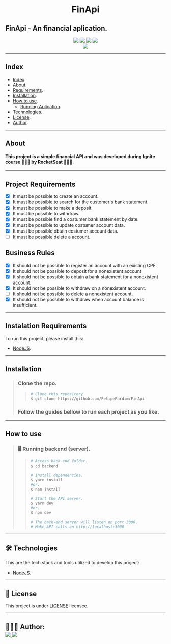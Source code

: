 <h1 align="center">
    FinApi
</h1>

## FinApi - An financial aplication.

<p align="center">
	<img src="https://img.shields.io/github/stars/FelipePardim/FinApi" />
    <img src="https://img.shields.io/github/forks/FelipePardim/FinApi" />
    <img src="https://img.shields.io/github/issues/FelipePardim/FinApi" />
    <img src="https://img.shields.io/github/license/FelipePardim/FinApi" />
    <br>
    <img src="https://img.shields.io/badge/Node.JS-grey?logo=node.js" />
</p>

---
## Index
- [Index](#index).
- [About](#about).
- [Requirements](#requirements).
- [Installation](#installation).
- [How to use](#how-to-use).
    - [Running Aplication](#running-aplication).
- [Technologies](#technologies).
- [License](#license).
- [Author](#author).
---

## About
#### This project is a simple financial API and was developed during Ignite course 👨🏽‍🚀 by RocketSeat 🚀💺💜.

---

## Project Requirements

- [x] It must be possible to create an account.
- [x] It must be possible to search for the customer's bank statement.
- [x] It must be possible to make a deposit.
- [x] It must be possible to withdraw.
- [x] It must be possible find a costumer bank statement by date.
- [x] It must be possible to update costumer account data.
- [x] It must be possible obtain costumer account data.
- [ ] It must be possible delete a account.

## Business Rules

- [x] It should not be possible to register an account with an existing CPF.
- [x] It should not be possible to deposit for a nonexistent account
- [x] It should not be possible to obtain a bank statement for a nonexistent account.
- [x] It should not be possible to withdraw on a nonexistent account.
- [ ] It should not be possible to delete a nonexistent account.
- [x] It should not be possible to withdraw when account balance is insufficient.

---

## Instalation Requirements

To run this project, please install this:

- [NodeJS](https://nodejs.org/en/).

---
## Installation
> ### Clone the repo.
>>   ```bash
>>  # Clone this repository
>>  $ git clone https://github.com/FelipePardim/FinApi
>>   ```
> ### Follow the guides bellow to run each project as you like.

---

## How to use
><h3 id="running-aplication">
>   🖥️ Running backend (server).
></h3>
>
>> ```bash
>># Access back-end folder.
>> $ cd backend
>>
>># Install dependencies.
>>$ yarn install
>>#or.
>>$ npm install
>>
>># Start the API server.
>>$ yarn dev
>>#or.
>>$ npm dev
>>
>># The back-end server will listen on port 3000.
>># Make API calls on http://localhost:3000.
>>```
>
---

<h2 id="technologies">
    🛠 Technologies
</h2>

This are the tech stack and tools utilized to develop this project:

- [NodeJS](https://nodejs.org/en/).

---

<h2 id="license">
    📝 License 
</h2>

This project is under [LICENSE](https://github.com/FelipePardim/FinApi/LICENSE.md) licensce.

---

<h2 id="author">
    👨🏽‍💻 Author:
    <div>
        <a href="https://github.com/FelipePardim" margin="10px">
            <img src="https://img.shields.io/badge/GitHub-FelipePardim-6f42c1?logo=github"/>
        </a>
        <a alt="Felipe Pardim" href="https://www.linkedin.com/in/felipe-pardim">
            <img src="https://img.shields.io/badge/LinkedIn-Felipe%20Pardim-blue?logo=linkedin"/>
        </a>
    </div>
</h2>
